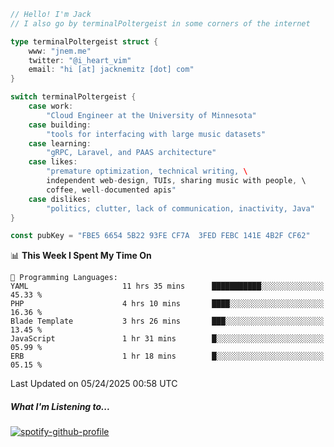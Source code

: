 ```go
// Hello! I'm Jack
// I also go by terminalPoltergeist in some corners of the internet

type terminalPoltergeist struct {
    www: "jnem.me"
    twitter: "@i_heart_vim"
    email: "hi [at] jacknemitz [dot] com"
}

switch terminalPoltergeist {
    case work:
        "Cloud Engineer at the University of Minnesota"
    case building:
        "tools for interfacing with large music datasets"
    case learning:
        "gRPC, Laravel, and PAAS architecture"
    case likes:
        "premature optimization, technical writing, \
        independent web-design, TUIs, sharing music with people, \
        coffee, well-documented apis"
    case dislikes:
        "politics, clutter, lack of communication, inactivity, Java"
}

const pubKey = "FBE5 6654 5B22 93FE CF7A  3FED FEBC 141E 4B2F CF62"
```

<!--START_SECTION:waka-->
📊 **This Week I Spent My Time On** 

```text
💬 Programming Languages: 
YAML                     11 hrs 35 mins      ███████████░░░░░░░░░░░░░░   45.33 % 
PHP                      4 hrs 10 mins       ████░░░░░░░░░░░░░░░░░░░░░   16.36 % 
Blade Template           3 hrs 26 mins       ███░░░░░░░░░░░░░░░░░░░░░░   13.45 % 
JavaScript               1 hr 31 mins        █░░░░░░░░░░░░░░░░░░░░░░░░   05.99 % 
ERB                      1 hr 18 mins        █░░░░░░░░░░░░░░░░░░░░░░░░   05.15 % 
```


 Last Updated on 05/24/2025 00:58 UTC
<!--END_SECTION:waka-->

##### What I'm Listening to...

[![spotify-github-profile](https://jnem.me/listening-item?maxAge=2592000)](https://jnem.me/listening)
